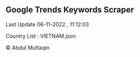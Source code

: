 

## Google Trends Keywords Scraper 
 
Last Update 06-11-2022 , 11:12:03

Country List :
VIETNAM.json



© Abdul Muttaqin 

